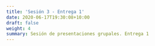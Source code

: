 ```yaml
---
title: 'Sesión 3 - Entrega 1'
date: 2020-06-17T19:30:08+10:00
draft: false
weight: 4
summary: Sesión de presentaciones grupales. Entrega 1
---
```


